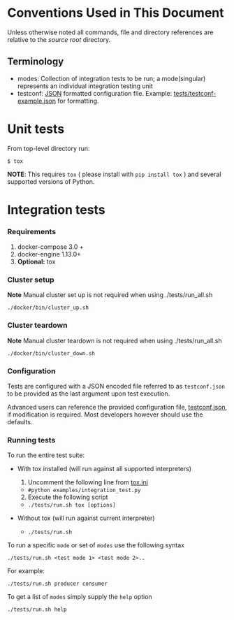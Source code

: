 # Conventions Used in This Document
Unless otherwise noted all commands, file and directory references are relative to the *source root* directory.

## Terminology
 - modes: Collection of integration tests to be run; a mode(singular) represents an individual integration testing unit
 - testconf: [JSON](https://tools.ietf.org/html/rfc8259) formatted configuration file.
        Example: [tests/testconf-example.json](./tests/testconf-example.json) for formatting.

Unit tests
==========
From top-level directory run:

    $ tox

**NOTE**: This requires `tox` ( please install with `pip install tox` ) and several supported versions of Python.

Integration tests
=================

### Requirements
 1. docker-compose 3.0 +
 2. docker-engine 1.13.0+
 3. **Optional:** tox

### Cluster setup
**Note** Manual cluster set up is not required when using ./tests/run_all.sh

    ./docker/bin/cluster_up.sh

### Cluster teardown
**Note** Manual cluster teardown is not required when using ./tests/run_all.sh

    ./docker/bin/cluster_down.sh

### Configuration
Tests are configured with a JSON encoded file referred to as `testconf.json` to be provided as the last argument upon test execution.

Advanced users can reference the provided configuration file, [testconf.json](integration/testconf.json), if modification is required.
Most developers however should use the defaults.

### Running tests
To run the entire test suite:

- With tox installed (will run against all supported interpreters)
  1. Uncomment the following line from [tox.ini](../tox.ini)
    - ```#python examples/integration_test.py```
  2. Execute the following script
    - ```./tests/run.sh tox [options]```

- Without tox (will run against current interpreter)
  - ```./tests/run.sh```

To run a specific `mode` or set of `modes` use the following syntax

    ./tests/run.sh <test mode 1> <test mode 2>..

For example:

    ./tests/run.sh producer consumer

To get a list of `modes` simply supply the `help` option

    ./tests/run.sh help
